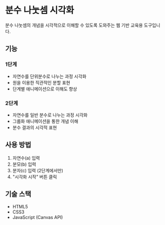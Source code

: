 # 분수 나눗셈 시각화

분수 나눗셈의 개념을 시각적으로 이해할 수 있도록 도와주는 웹 기반 교육용 도구입니다.

## 기능

### 1단계
- 자연수를 단위분수로 나누는 과정 시각화
- 원을 이용한 직관적인 분할 표현
- 단계별 애니메이션으로 이해도 향상

### 2단계
- 자연수를 일반 분수로 나누는 과정 시각화
- 그룹화 애니메이션을 통한 개념 이해
- 분수 결과의 시각적 표현

## 사용 방법
1. 자연수(a) 입력
2. 분모(b) 입력
3. 분자(c) 입력 (2단계에서만)
4. "시각화 시작" 버튼 클릭

## 기술 스택
- HTML5
- CSS3
- JavaScript (Canvas API)
